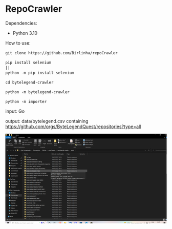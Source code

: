 # RepoCrawler

Dependencies:
 - Python 3.10

How to use:

```
git clone https://github.com/Birlinha/repoCrawler
```

```
pip install selenium
||
python -m pip install selenium
```

```
cd bytelegend-crawler
```
```
python -m bytelegend-crawler
```
```
python -m importer
```

input: Go

output: data/bytelegend.csv containing https://github.com/orgs/ByteLegendQuest/repositories?type=all

![image.png](image.png)